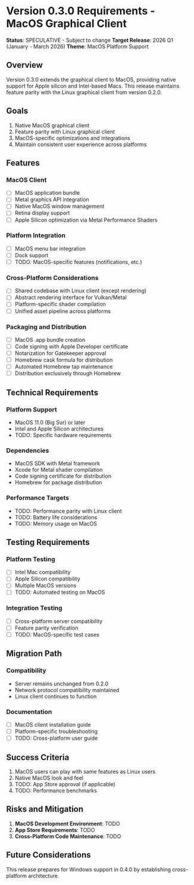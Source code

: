 # Version 0.3.0 Requirements - MacOS Graphical Client

**Status**: SPECULATIVE - Subject to change
**Target Release**: 2026 Q1 (January - March 2026)
**Theme**: MacOS Platform Support

## Overview

Version 0.3.0 extends the graphical client to MacOS, providing native support for Apple silicon and Intel-based Macs. This release maintains feature parity with the Linux graphical client from version 0.2.0.

## Goals

1. Native MacOS graphical client
2. Feature parity with Linux graphical client
3. MacOS-specific optimizations and integrations
4. Maintain consistent user experience across platforms

## Features

### MacOS Client
- [ ] MacOS application bundle
- [ ] Metal graphics API integration
- [ ] Native MacOS window management
- [ ] Retina display support
- [ ] Apple Silicon optimization via Metal Performance Shaders

### Platform Integration
- [ ] MacOS menu bar integration
- [ ] Dock support
- [ ] TODO: MacOS-specific features (notifications, etc.)

### Cross-Platform Considerations
- [ ] Shared codebase with Linux client (except rendering)
- [ ] Abstract rendering interface for Vulkan/Metal
- [ ] Platform-specific shader compilation
- [ ] Unified asset pipeline across platforms

### Packaging and Distribution
- [ ] MacOS .app bundle creation
- [ ] Code signing with Apple Developer certificate
- [ ] Notarization for Gatekeeper approval
- [ ] Homebrew cask formula for distribution
- [ ] Automated Homebrew tap maintenance
- [ ] Distribution exclusively through Homebrew

## Technical Requirements

### Platform Support
- MacOS 11.0 (Big Sur) or later
- Intel and Apple Silicon architectures
- TODO: Specific hardware requirements

### Dependencies
- MacOS SDK with Metal framework
- Xcode for Metal shader compilation
- Code signing certificate for distribution
- Homebrew for package distribution

### Performance Targets
- TODO: Performance parity with Linux client
- TODO: Battery life considerations
- TODO: Memory usage on MacOS

## Testing Requirements

### Platform Testing
- [ ] Intel Mac compatibility
- [ ] Apple Silicon compatibility
- [ ] Multiple MacOS versions
- [ ] TODO: Automated testing on MacOS

### Integration Testing
- [ ] Cross-platform server compatibility
- [ ] Feature parity verification
- [ ] TODO: MacOS-specific test cases

## Migration Path

### Compatibility
- Server remains unchanged from 0.2.0
- Network protocol compatibility maintained
- Linux client continues to function

### Documentation
- [ ] MacOS client installation guide
- [ ] Platform-specific troubleshooting
- [ ] TODO: Cross-platform user guide

## Success Criteria

1. MacOS users can play with same features as Linux users
2. Native MacOS look and feel
3. TODO: App Store approval (if applicable)
4. TODO: Performance benchmarks

## Risks and Mitigation

1. **MacOS Development Environment**: TODO
2. **App Store Requirements**: TODO
3. **Cross-Platform Code Maintenance**: TODO

## Future Considerations

This release prepares for Windows support in 0.4.0 by establishing cross-platform architecture.